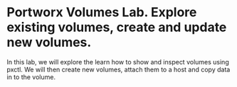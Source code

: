 # Portworx Volumes Lab. Explore existing volumes, create and update new volumes.

In this lab,  we will explore the learn how to show and inspect volumes using pxctl. We will then create new volumes, attach them to a host and copy data in to the volume.
